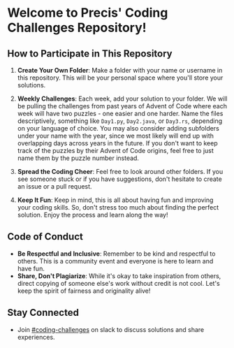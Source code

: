 # Welcome to Precis' Coding Challenges Repository!

## How to Participate in This Repository
1. **Create Your Own Folder**: Make a folder with your name or username in this repository. This will be your personal space where you'll store your solutions.
   
2. **Weekly Challenges**: Each week, add your solution to your folder. We will be pulling the challenges from past years of Advent of Code where each week will have two puzzles - one easier and one harder. Name the files descriptively, something like `Day1.py`, `Day2.java`, or `Day3.rs`, depending on your language of choice. You may also consider adding subfolders under your name with the year, since we most likely will end up with overlapping days across years in the future. If you don't want to keep track of the puzzles by their Advent of Code origins, feel free to just name them by the puzzle number instead.

3. **Spread the Coding Cheer**: Feel free to look around other folders. If you see someone stuck or if you have suggestions, don't hesitate to create an issue or a pull request.

4. **Keep It Fun**: Keep in mind, this is all about having fun and improving your coding skills. So, don't stress too much about finding the perfect solution. Enjoy the process and learn along the way!

## Code of Conduct
- **Be Respectful and Inclusive**: Remember to be kind and respectful to others. This is a community event and everyone is here to learn and have fun.
- **Share, Don't Plagiarize**: While it's okay to take inspiration from others, direct copying of someone else's work without credit is not cool. Let's keep the spirit of fairness and originality alive!

## Stay Connected
- Join [#coding-challenges](https://precisdigital.slack.com/archives/C06E3JE3P1R) on slack to discuss solutions and share experiences.
